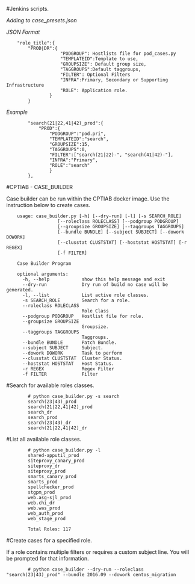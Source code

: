 #Jenkins scripts.

_Adding to case_presets.json_

_JSON Format_

		"role_title":{
			"PROD|DR":{
						"PODGROUP": Hostlists file for pod_cases.py
						"TEMPLATEID":Template to use,
						"GROUPSIZE": Default group size,
						"TAGGROUPS":Default taggroups,
						"FILTER": Optional Filters
						"INFRA":Primary, Secondary or Supporting Infrastructure
						"ROLE": Application role. 
					}
			}
	
_Example_

			"search(21|22,41|42)_prod":{
				"PROD":{
					"PODGROUP":"pod.pri",
					"TEMPLATEID":"search",
					"GROUPSIZE":15,
					"TAGGROUPS":0,
					"FILTER":["search(21|22)-", "search(41|42)-"],
					"INFRA":"Primary",
					"ROLE":"search"
					}
			},

#CPTIAB - CASE_BUILDER

Case builder can be run within the CPTIAB docker image. Use the instruction below to create cases. 

		usage: case_builder.py [-h] [--dry-run] [-l] [-s SEARCH_ROLE]
                       [--roleclass ROLECLASS] [--podgroup PODGROUP]
                       [--groupsize GROUPSIZE] [--taggroups TAGGROUPS]
                       [--bundle BUNDLE] [--subject SUBJECT] [--dowork DOWORK]
                       [--clusstat CLUSTSTAT] [--hoststat HOSTSTAT] [-r REGEX]
                       [-f FILTER]

		Case Builder Program
		
		optional arguments:
		  -h, --help            show this help message and exit
		  --dry-run             Dry run of build no case will be generated.
		  -l, --list            List active role classes.
		  -s SEARCH_ROLE        Search for a role.
		  --roleclass ROLECLASS
		                        Role Class
		  --podgroup PODGROUP   Hostlist file for role.
		  --groupsize GROUPSIZE
		                        Groupsize.
		  --taggroups TAGGROUPS
		                        Taggroups.
		  --bundle BUNDLE       Patch Bundle.
		  --subject SUBJECT     Subject.
		  --dowork DOWORK       Task to perform
		  --clusstat CLUSTSTAT  Cluster Status.
		  --hoststat HOSTSTAT   Host Status.
		  -r REGEX              Regex Filter
		  -f FILTER             Filter
		
#Search for available roles classes.

			# python case_builder.py -s search
			search(23|43)_prod
			search(21|22,41|42)_prod
			search_dr
			search_prod
			search(23|43)_dr
			search(21|22,41|42)_dr

#List all available role classes.

			# python case_builder.py -l 
			shared-apputil_prod
			siteproxy_canary_prod
			siteproxy_dr
			siteproxy_prod
			smarts_canary_prod
			smarts_prod
			spellchecker_prod
			stgpm_prod
			web.asg-sjl_prod
			web.chi_dr
			web.was_prod
			web_auth_prod
			web_stage_prod
			
			Total Roles: 117
			
#Create cases for a specified role.

If a role contains multiple filters or requires a custom subject line. You will be prompted for 
that information. 

			# python case_builder --dry-run --roleclass "search(23|43)_prod" --bundle 2016.09 --dowork centos_migration
			
			
	
